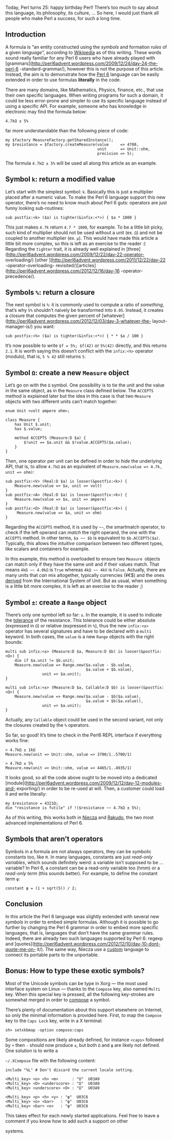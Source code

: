 Today, Perl turns 25: happy birthday Perl! There’s too much to say about this
language, its philosophy, its culture, … So here, I would just thank all
people who make Perl a success, for such a long time.

## Introduction

A formula is “an entity constructed using the _symbols_ and formation _rules_
of a given _language_“, according to
[Wikipedia](http://en.wikipedia.org/wiki/Formula) as of this writing. These
words sound really familiar for any Perl 6 users who have already played with
[grammars](http://perl6advent.wordpress.com/2009/12/24/day-24-the-perl-6
-standard-grammar/), however this is not the purpose of this article. Instead,
the aim is to demonstrate how the [Perl 6](http://perl6.org/) language can be
easily extended in order to use formulas **literally** in the code.

There are many domains, like Mathematics, Physics, finance, etc., that use
their own specific languages. When writing programs for such a domain, it
could be less error-prone and simpler to use its specific language instead of
using a specific API. For example, someone who has knowledge in electronic may
find the formula below:

    
    4.7kΩ ± 5%

far more understandable than the following piece of code:

    
    my $factory MeasureFactory.getSharedInstance();
    my $resistance = $factory.createMeasure(value     => 4700,
                                            unit      => Unit::ohm,
                                            precision => 5);

The formula `4.7kΩ ± 5%` will be used all along this article as an example.

## Symbol `k`: return a modified value

Let’s start with the simplest symbol: `k`. Basically this is just a multiplier
placed after a numeric value. To make the Perl 6 language support this new
operator, there’s no need to know much about Perl 6 guts: operators are just
funny looking sub-routines:

    
    sub postfix:<k> ($a) is tighter(&infix:<*>) { $a * 1000 }

This just makes `4.7k` return `4.7 * 1000`, for example. To be a little bit
picky, such kind of multiplier should not be used without a unit (ex. `Ω`) and
not be coupled to another multiplier (ex. `μ`). This would have made this
article a little bit more complex, so this is left as an exercise to the
reader :) Regarding the `tighter` trait, it is already well explained in
[three](http://perl6advent.wordpress.com/2009/12/22/day-22-operator-
overloading/) [other ](http://perl6advent.wordpress.com/2011/12/22/day-22
-operator-overloading-
revisited/)[articles](http://perl6advent.wordpress.com/2012/12/16/day-16
-operator-precedence/).

## Symbols `%`: return a closure

The next symbol is `%`: it is commonly used to compute a ratio of _something_,
that’s why `5%` shouldn’t naively be transformed into `0.05`. Instead, it
creates a closure that computes the given percent of
[whatever](http://perl6advent.wordpress.com/2012/12/03/day-3-whatever-the-
layout-manager-is/) you want:

    
    sub postfix:<%> ($a) is tighter(&infix:<*>) { * * $a / 100 }

It’s now possible to write `$f = 5%; $f(42)` or `5%(42)` directly, and this
returns `2.1`. It is worth saying this doesn’t conflict with the `infix:<%>`
operator (modulo), that is, `5 % 42` still returns `5`.

## Symbol `Ω`: create a new `Measure` object

Let’s go on with the `Ω` symbol. One possibility is to tie the unit and the
value in the same object, as in the `Measure` class defined below. The
`ACCEPTS` method is explained later but the idea in this case is that two
`Measure` objects with two different units can’t match together:

    
    enum Unit <volt ampere ohm>;
    
    class Measure {
        has Unit $.unit;
        has $.value;
    
        method ACCEPTS (Measure:D $a) {
            $!unit == $a.unit && $!value.ACCEPTS($a.value);
        }
    }

Then, one operator per unit can be defined in order to _hide_ the underlying
API, that is, to allow `4.7kΩ` as an equivalent of `Measure.new(value => 4.7k,
unit => ohm)`:

    
    sub postfix:<V> (Real:D $a) is looser(&postfix:<k>) {
        Measure.new(value => $a, unit => volt)
    }
    sub postfix:<A> (Real:D $a) is looser(&postfix:<k>) {
        Measure.new(value => $a, unit => ampere)
    }
    sub postfix:<Ω> (Real:D $a) is looser(&postfix:<k>) {
         Measure.new(value => $a, unit => ohm)
    }

Regarding the `ACCEPTS` method, it is used by `~~`, the smartmatch operator,
to check if the left operand can _match_ the right operand, the one with the
`ACCEPTS` method. In other terms, `$a ~~ $b` is equivalent to
`$b.ACCEPTS($a)`. Typically, this allows the _intuitive_ comparison between
two different types, like scalars and containers for example.

In this example, this method is overloaded to ensure two `Measure `objects can
match only if they have the same unit and if their values match. That means
`4kΩ ~~ 4.0kΩ` is `True` whereas `4kΩ ~~ 4kV` is `False`. Actually, there are
many units that _can_ mix altogether, typically currencies (¥€$) and the ones
[derived](http://en.wikipedia.org/wiki/SI_derived_unit) from the International
System of Unit. But as usual, when something is a little bit more complex, it
is left as an exercise to the reader ;)

## Symbol `±`: create a `Range` object

There’s only one symbol left so far: `±`. In the example, it is used to
indicate the [tolerance](http://en.wikipedia.org/wiki/Electronic_color_code)
of the resistance. This tolerance could be either absolute (expressed in `Ω`)
or relative (expressed in `%`), thus the new `infix:<±>` operator has several
signatures and have to be declared with a `multi` keyword. In both cases, the
`value` is a new `Range` objects with the right bounds:

    
    multi sub infix:<±> (Measure:D $a, Measure:D $b) is looser(&postfix:<Ω>) {
        die if $a.unit != $b.unit;
        Measure.new(value => Range.new($a.value - $b.value,
                                       $a.value + $b.value),
                    unit => $a.unit);
    }
    
    multi sub infix:<±> (Measure:D $a, Callable:D $b) is looser(&postfix:<Ω>) {
        Measure.new(value => Range.new($a.value - $b($a.value),
                                       $a.value + $b($a.value)),
                    unit => $a.unit);
    }

Actually, any `Callable` object could be used in the second variant, not only
the closures created by the `%` operators.

So far, so good! It’s time to check in the Perl6 REPL interface if everything
works fine:

    
    > 4.7kΩ ± 1kΩ
    Measure.new(unit => Unit::ohm, value => 3700/1..5700/1)
    
    > 4.7kΩ ± 5%
    Measure.new(unit => Unit::ohm, value => 4465/1..4935/1)

It looks good, so all the code above ought to be moved into a dedicated
[module](http://perl6advent.wordpress.com/2009/12/12/day-12-modules-and-
exporting/) in order to be re-used at will. Then, a customer could load it and
write literally:

    
    my $resistance = 4321Ω;
    die "resistance is futile" if !($resistance ~~ 4.7kΩ ± 5%);

As of this writing, this works both in
[Niecza](https://github.com/sorear/niecza) and [Rakudo](http://rakudo.org/),
the two most advanced implementations of Perl 6.

## Symbols that aren’t operators

Symbols in a formula are not always operators, they can be symbolic constants
too, like π. In many languages, constants are just _read-only variables_,
which sounds definitely weird: a variable isn’t supposed to be … variable? In
Perl 6, a constant can be a read-only variable too (hmm) or a _read-only term_
(this sounds better). For example, to define the constant term `φ`:

    
    constant φ = (1 + sqrt(5)) / 2;

## Conclusion

In this article the Perl 6 language was slightly extended with several new
_symbols_ in order to embed simple formulas. Although it is possible to go
further by changing the Perl 6 grammar in order to embed more specific
languages, that is, languages that don’t have the same grammar rules. Indeed,
there are already two such languages supported by Perl 6: regexp and
[quotes](http://perl6advent.wordpress.com/2012/12/10/day-10-dont-quote-me-on-
it/). The same way, Niecza use a
[custom](https://github.com/sorear/niecza/blob/v24/docs/nam.pod) language to
connect its portable parts to the unportable.

## Bonus: How to type these exotic symbols?

Most of the Unicode symbols can be type in Xorg — the most used interface
system on Linux — thanks to the `Compose` key, also named `Multi` key. When
this special key is pressed, all the following key-strokes are somewhat merged
in order to [compose](http://en.wikipedia.org/wiki/Compose_key) a symbol.

There’s plenty of documentation about this support elsewhere on Internet, so
only the minimal information is provided here. First, to map the `Compose` key
to the `Caps Lock` key, write in a X terminal:

    
    sh> setxkbmap -option compose:caps

Some compositions are likely already defined, for instance `<caps>` followed
by `+` then `-` should now produce `±`, but both `Ω` and `φ` are likely not
defined. One solution is to write a

`~/.XCompose` file with the following content:

    
    include "%L" # Don't discard the current locale setting.
    
    <Multi_key> <o> <h> <m>      : "Ω"  U03A9
    <Multi_key> <O> <underscore> : "Ω"  U03A9
    <Multi_key> <underscore> <O> : "Ω"  U03A9
    
    <Multi_key> <p> <h> <y> : "φ"  U03C6
    <Multi_key> <o> <bar>   : "φ"  U03C6
    <Multi_key> <bar> <o>   : "φ"  U03C6

This takes effect for each newly started applications. Feel free to leave a
comment if you know how to add such a support on other

systems.

